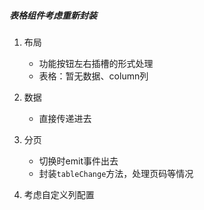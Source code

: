 ##### 表格组件考虑重新封装

1. 布局

   - 功能按钮左右插槽的形式处理
   - 表格：暂无数据、column列

2. 数据

   - 直接传递进去

3. 分页

   - 切换时emit事件出去
   - 封装`tableChange`方法，处理页码等情况

4. 考虑自定义列配置

   



